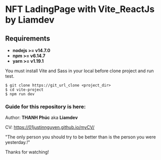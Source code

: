 # NFT LadingPage with Vite_ReactJs by Liamdev

## Requirements

- **nodejs >= v14.7.0**
- **npm >= v6.14.7**
- **yarn >= v1.19.1**

You must install Vite and Sass in your local before clone project and run test.

```
$ git clone https://git_url_clone <project_dir>
$ cd vite-project
$ npm run dev
```

### Guide for this repository is here:

Author: **THANH Phúc** aka **Liamdev**

CV: https://01justinnguyen.github.io/myCV/

"The only person you should try to be better than is the person you were yesterday.!"

Thanks for watching!
